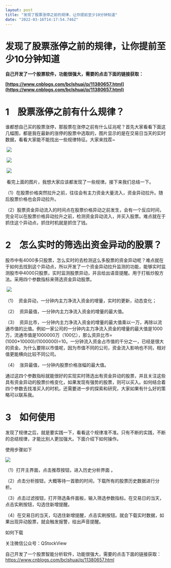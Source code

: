 ```yaml
---
layout: post
title: "发现了股票涨停之前的规律，让你提前至少10分钟知道"
date: "2022-03-16T14:17:54.746Z"
---
```

发现了股票涨停之前的规律，让你提前至少10分钟知道
=========================

**自己开发了一个股票软件，功能很强大，需要的点击下面的链接获取：**

**[https://www.cnblogs.com/bclshuai/p/11380657.html](https://www.cnblogs.com/bclshuai/p/11380657.html)**

1    股票涨停之前有什么规律？
=================

谁都想自己买的股票涨停，那股票在涨停之前有什么征兆呢？首先大家看看下面这几幅图，都是我在最新的涨停的股票中选取的，图片显示的是在交易日当天的实时数据，看看大家能不能找出一些规律特征。大家来找茬~

 ![](https://img2022.cnblogs.com/blog/1076976/202203/1076976-20220316204026663-1467028902.jpg)

 ![](https://img2022.cnblogs.com/blog/1076976/202203/1076976-20220316204236848-1616906681.jpg)

 ![](https://img2022.cnblogs.com/blog/1076976/202203/1076976-20220316204256212-36205353.jpg)

 看完上面的图片，我想大家应该都发现了一些规律。接下来我们总结一下。

（1）在股票价格突然拉升之前，往往会有主力资金大量流入，资金异动拉升。随后股票价格也会异动拉升。                   

（2）股票资金异动流入的时间点在股票价格异动之前发生，会有一个反应时间，完全可以在股票价格异动拉升之前，检测资金异动流入，并买入股票。难点就在于抓住这个异动点，抓住时机就是抓住了钱。

2    怎么实时的筛选出资金异动的股票？
=====================

股市中有4000多只股票，怎么实时的去检测这么多股票的资金异动呢？难点就在于如何去找到这个异动点，所以开发了一个资金异动拉升监测的功能，能够实时监测股市中4000只股票，实时监测股票异动，并且给出语音提醒。用于打板炒股方法。采用四个参数指标来筛选资金异动股票。

 ![](https://img2022.cnblogs.com/blog/1076976/202203/1076976-20220316205950092-166819217.jpg)

（1）  资金异动，一分钟内主力净流入资金的增量，实时的更新，动态变化；

（2）  资异最值，一分钟内主力净流入资金的增量的最大值。

（3）  资异比市，一分钟内主力净流入资金的增量的最大值乘以一万，再除以流通市值的比值。例如一家公司的一分钟内主力净流入资金的增量的最大值是1000万，流通市值是1000000万（100亿），那么资异比市=(1000\*10000)/(1000000)=10。一分钟流入资金占市值的千分之一，已经是很大的资金。为什么要除以市值呢，因为市值不同的公司，资金流入影响也不同，相对值更能横向比较不同公司。

（4）  涨异最值，一分钟内股票价格涨幅的最大值。

通过这四个参数指标就能很好的实现实时筛选出有资金异动的股票，并且关注这些具有资金异动的股票价格变化，如果发现有强势的股票，则可以买入。如何结合着四个参数去找准买入的时机，还需要进一步的探索和研究，大家如果有什么好的策略可以联系我。

3    如何使用
=========

发现了规律之后，就是要实践一下，看看这个规律准不准。只有不断的实践，不断的总结规律，才能比别人更加强大。下面介绍下如何操作。

使用步骤如下

![](https://img2022.cnblogs.com/blog/1076976/202203/1076976-20220316210011209-257905338.jpg)

（1）打开主界面，点击推荐按钮，进入历史分析界面 。   

（2）点击分析按钮，大概等待一首歌的时间，下载所有的股票历史数据进行分析。

（3）点击过滤按钮，打开筛选条件面板，输入筛选参数指标。在交易日的当天，点击实刷按钮，勾选住新增提醒。

（4）在交易日的当天，勾选住新增提醒，点击实刷按钮。就会下载实时数据，如果出现异动股票，就会触发报警，给出声音提醒。

如何下载

关注微信公众号：QStockView

自己开发了一个股票智能分析软件，功能很强大，需要的点击下面的链接获取： https://www.cnblogs.com/bclshuai/p/11380657.html